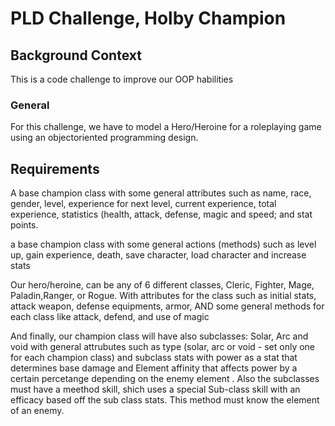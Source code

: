 <h1 class="gap"> PLD Challenge, Holby Champion</h1>

<h2>Background Context</h2>
<p> This is a code challenge to improve our OOP habilities </p>

<h3>General</h3>
<p> For this challenge, we have to model a Hero/Heroine for a roleplaying game using an objectoriented programming design. </p>

<h2>Requirements</h2>
<p> A base champion class with some general attributes such as name, race, gender, level, experience for next level, current experience, total experience, statistics (health, attack, defense, magic and speed; and stat points.</p>

<p> a base champion class with some general actions (methods) such as level up, gain experience, death, save character, load character and  increase stats </p>

<p> Our hero/heroine, can be any of 6 different classes, Cleric, Fighter, Mage, Paladin,Ranger, or Rogue. With attributes for the class such as initial stats, attack weapon, defense equipments, armor, AND some general methods for each class like attack, defend, and use of magic <p>

<p> And finally, our champion class will have also subclasses: Solar, Arc and void with general attrubutes such as type (solar, arc or void - set only one for each champion class) and subclass stats with power as a stat that determines base damage and Element affinity that affects power by a certain percetange depending on the enemy element .
Also the subclasses must have a meethod skill, shich uses a special Sub-class skill with an efficacy based off the sub class stats. This method must know the element of an enemy.</p>